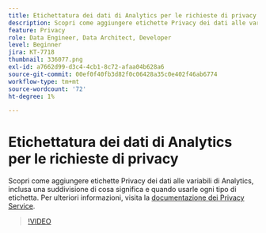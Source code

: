 ```yaml
---
title: Etichettatura dei dati di Analytics per le richieste di privacy
description: Scopri come aggiungere etichette Privacy dei dati alle variabili di Analytics, inclusa una suddivisione di cosa significa e quando usarle ogni tipo di etichetta.
feature: Privacy
role: Data Engineer, Data Architect, Developer
level: Beginner
jira: KT-7718
thumbnail: 336077.png
exl-id: a7662d99-d3c4-4cb1-8c72-afaa04b628a6
source-git-commit: 00ef0f40fb3d82f0c06428a35c0e402f46ab6774
workflow-type: tm+mt
source-wordcount: '72'
ht-degree: 1%

---
```


# Etichettatura dei dati di Analytics per le richieste di privacy

Scopri come aggiungere etichette Privacy dei dati alle variabili di Analytics, inclusa una suddivisione di cosa significa e quando usarle ogni tipo di etichetta. Per ulteriori informazioni, visita la [documentazione dei Privacy Service](https://experienceleague.adobe.com/docs/experience-platform/privacy/home.html?lang=it).

>[!VIDEO](https://video.tv.adobe.com/v/336077?learn=on)
